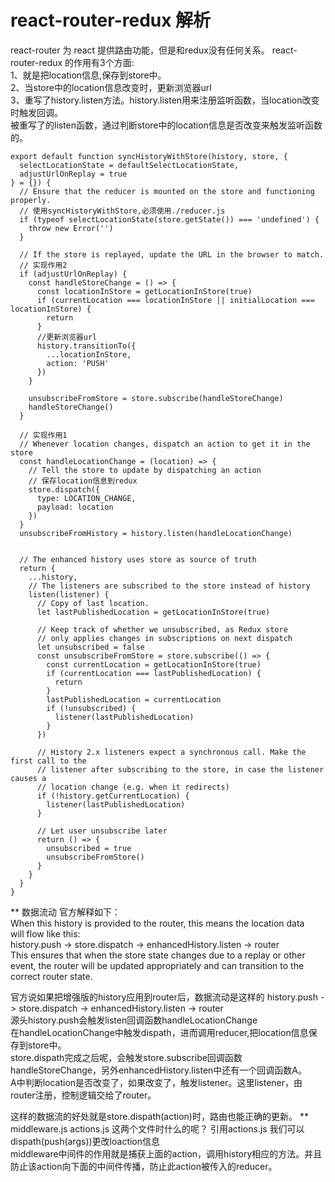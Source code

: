 react-router-redux 解析
=================
react-router 为 react 提供路由功能，但是和redux没有任何关系。
react-router-redux 的作用有3个方面:   
1、就是把location信息,保存到store中。    
2、当store中的location信息改变时，更新浏览器url   
3、重写了history.listen方法。history.listen用来注册监听函数，当location改变时触发回调。        
被重写了的listen函数，通过判断store中的location信息是否改变来触发监听函数的。      

```
export default function syncHistoryWithStore(history, store, {
  selectLocationState = defaultSelectLocationState,
  adjustUrlOnReplay = true
} = {}) {
  // Ensure that the reducer is mounted on the store and functioning properly.
  // 使用syncHistoryWithStore,必须使用./reducer.js
  if (typeof selectLocationState(store.getState()) === 'undefined') {
    throw new Error('')
  }

  // If the store is replayed, update the URL in the browser to match.
  // 实现作用2
  if (adjustUrlOnReplay) {
    const handleStoreChange = () => {
      const locationInStore = getLocationInStore(true)
      if (currentLocation === locationInStore || initialLocation === locationInStore) {
        return
      }
      //更新浏览器url
      history.transitionTo({
        ...locationInStore,
        action: 'PUSH'
      })
    }
	
    unsubscribeFromStore = store.subscribe(handleStoreChange)
    handleStoreChange()
  }
  
  // 实现作用1
  // Whenever location changes, dispatch an action to get it in the store
  const handleLocationChange = (location) => {
    // Tell the store to update by dispatching an action
    // 保存location信息到redux
    store.dispatch({
      type: LOCATION_CHANGE,
      payload: location
    })
  }
  unsubscribeFromHistory = history.listen(handleLocationChange)


  // The enhanced history uses store as source of truth
  return {
    ...history,
    // The listeners are subscribed to the store instead of history
    listen(listener) {
      // Copy of last location.
      let lastPublishedLocation = getLocationInStore(true)

      // Keep track of whether we unsubscribed, as Redux store
      // only applies changes in subscriptions on next dispatch
      let unsubscribed = false
      const unsubscribeFromStore = store.subscribe(() => {
        const currentLocation = getLocationInStore(true)
        if (currentLocation === lastPublishedLocation) {
          return
        }
        lastPublishedLocation = currentLocation
        if (!unsubscribed) {
          listener(lastPublishedLocation)
        }
      })

      // History 2.x listeners expect a synchronous call. Make the first call to the
      // listener after subscribing to the store, in case the listener causes a
      // location change (e.g. when it redirects)
      if (!history.getCurrentLocation) {
        listener(lastPublishedLocation)
      }

      // Let user unsubscribe later
      return () => {
        unsubscribed = true
        unsubscribeFromStore()
      }
    }
  }
}
```
** 数据流动
官方解释如下：  
When this history is provided to the router, this means the location data   
will flow like this:   
history.push -> store.dispatch -> enhancedHistory.listen -> router    
This ensures that when the store state changes due to a replay or other     
event, the router will be updated appropriately and can transition to the     
correct router state.  

官方说如果把增强版的history应用到router后，数据流动是这样的
history.push -> store.dispatch -> enhancedHistory.listen -> router   
源头history.push会触发listen回调函数handleLocationChange   
在handleLocationChange中触发dispath，进而调用reducer,把location信息保存到store中。    
store.dispath完成之后呢，会触发store.subscribe回调函数handleStoreChange，另外enhancedHistory.listen中还有一个回调函数A。  
A中判断location是否改变了，如果改变了，触发listener。这里listener，由router注册，控制逻辑交给了router。 

这样的数据流的好处就是store.dispath(action)时，路由也能正确的更新。
** middleware.js actions.js
这两个文件时什么的呢？
引用actions.js  我们可以dispath(push(args))更改loaction信息   
middleware中间件的作用就是捕获上面的action，调用history相应的方法。并且防止该action向下面的中间件传播，防止此action被传入的reducer。






